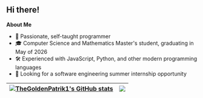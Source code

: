 ## Hi there!

**About Me**
- 🚀 Passionate, self-taught programmer
- 🎓 Computer Science and Mathematics Master's student, graduating in May of 2026
- 🛠️ Experienced with JavaScript, Python, and other modern programming languages
- 🌱 Looking for a software engineering summer internship opportunity

| <a href="https://github.com/anuraghazra/github-readme-stats"><img align="center" src="https://github-readme-stats.vercel.app/api?username=TheGoldenPatrik1&show_icons=true&include_all_commits=true&theme=transparent&hide_border=true&show=reviews&hide=issues" alt="TheGoldenPatrik1's GitHub stats" /></a> | <a href="https://github.com/anuraghazra/github-readme-stats"><img align="center" src="https://github-readme-stats.vercel.app/api/top-langs/?username=TheGoldenPatrik1&theme=transparent&hide_border=true&layout=compact&langs_count=8" /></a> |
| ------------- | ------------- |
